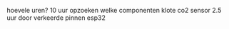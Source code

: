hoevele uren?
10 uur opzoeken welke componenten
klote co2 sensor
2.5 uur door verkeerde pinnen esp32